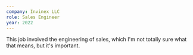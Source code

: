 ```yaml
---
company: Invinex LLC
role: Sales Engineer
year: 2022
---
```


This job involved the engineering of sales, which I'm not totally sure what that means, but it's important.
